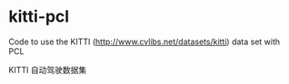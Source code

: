 # kitti-pcl
Code to use the KITTI (http://www.cvlibs.net/datasets/kitti) data set with PCL

KITTI 自动驾驶数据集
